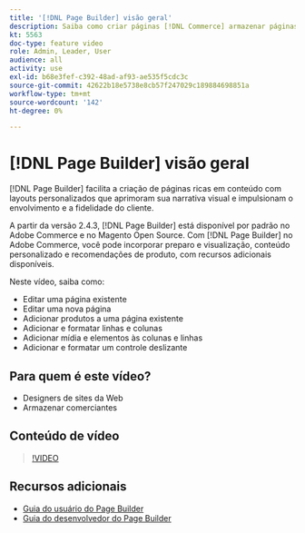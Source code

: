 ```yaml
---
title: '[!DNL Page Builder] visão geral'
description: Saiba como criar páginas [!DNL Commerce] armazenar páginas no Administrador usando [!DNL Page Builder].
kt: 5563
doc-type: feature video
role: Admin, Leader, User
audience: all
activity: use
exl-id: b68e3fef-c392-48ad-af93-ae535f5cdc3c
source-git-commit: 42622b18e5738e8cb57f247029c189884698851a
workflow-type: tm+mt
source-wordcount: '142'
ht-degree: 0%

---
```


# [!DNL Page Builder] visão geral

[!DNL Page Builder] facilita a criação de páginas ricas em conteúdo com layouts personalizados que aprimoram sua narrativa visual e impulsionam o envolvimento e a fidelidade do cliente.

A partir da versão 2.4.3, [!DNL Page Builder] está disponível por padrão no Adobe Commerce e no Magento Open Source. Com [!DNL Page Builder] no Adobe Commerce, você pode incorporar preparo e visualização, conteúdo personalizado e recomendações de produto, com recursos adicionais disponíveis.

Neste vídeo, saiba como:

- Editar uma página existente
- Editar uma nova página
- Adicionar produtos a uma página existente
- Adicionar e formatar linhas e colunas
- Adicionar mídia e elementos às colunas e linhas
- Adicionar e formatar um controle deslizante

## Para quem é este vídeo?

- Designers de sites da Web
- Armazenar comerciantes

## Conteúdo de vídeo

>[!VIDEO](https://video.tv.adobe.com/v/343781?quality=12&learn=on)

## Recursos adicionais

- [Guia do usuário do Page Builder](https://docs.magento.com/user-guide/cms/page-builder.html)
- [Guia do desenvolvedor do Page Builder](https://devdocs.magento.com/page-builder/docs/index.html)
